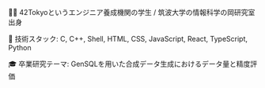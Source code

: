 👨‍🎓 42Tokyoというエンジニア養成機関の学生 / 筑波大学の情報科学の岡研究室出身

🔧 技術スタック: C, C++, Shell, HTML, CSS, JavaScript, React, TypeScript, Python

🎓 卒業研究テーマ: GenSQLを用いた合成データ生成におけるデータ量と精度評価


<!--
**acta0724/acta0724** is a ✨ _special_ ✨ repository because its `README.md` (this file) appears on your GitHub profile.

Here are some ideas to get you started:

- 🔭 I’m currently working on ...
- 🌱 I’m currently learning ...
- 👯 I’m looking to collaborate on ...
- 🤔 I’m looking for help with ...
- 💬 Ask me about ...
- 📫 How to reach me: ...
- 😄 Pronouns: ...
- ⚡ Fun fact: ...
-->
